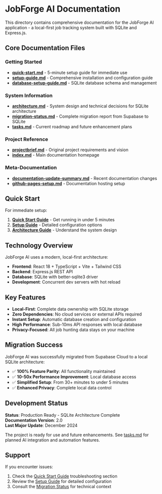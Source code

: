 # JobForge AI Documentation

This directory contains comprehensive documentation for the JobForge AI application - a local-first job tracking system built with SQLite and Express.js.

## Core Documentation Files

### Getting Started
- [**quick-start.md**](quick-start.md) - 5-minute setup guide for immediate use
- [**setup-guide.md**](setup-guide.md) - Comprehensive installation and configuration guide
- [**database-setup-guide.md**](database-setup-guide.md) - SQLite database schema and management

### System Information
- [**architecture.md**](architecture.md) - System design and technical decisions for SQLite architecture
- [**migration-status.md**](migration-status.md) - Complete migration report from Supabase to SQLite
- [**tasks.md**](tasks.md) - Current roadmap and future enhancement plans

### Project Reference
- [**projectbrief.md**](projectbrief.md) - Original project requirements and vision
- [**index.md**](index.md) - Main documentation homepage

### Meta-Documentation
- [**documentation-update-summary.md**](documentation-update-summary.md) - Recent documentation changes
- [**github-pages-setup.md**](github-pages-setup.md) - Documentation hosting setup

## Quick Start

For immediate setup:

1. **[Quick Start Guide](quick-start.md)** - Get running in under 5 minutes
2. **[Setup Guide](setup-guide.md)** - Detailed configuration options
3. **[Architecture Guide](architecture.md)** - Understand the system design

## Technology Overview

JobForge AI uses a modern, local-first architecture:

- **Frontend**: React 18 + TypeScript + Vite + Tailwind CSS
- **Backend**: Express.js REST API
- **Database**: SQLite with better-sqlite3 driver
- **Development**: Concurrent dev servers with hot reload

## Key Features

- **Local-First**: Complete data ownership with SQLite storage
- **Zero Dependencies**: No cloud services or external APIs required
- **Instant Setup**: Automatic database creation and configuration
- **High Performance**: Sub-10ms API responses with local database
- **Privacy-Focused**: All job hunting data stays on your machine

## Migration Success

JobForge AI was successfully migrated from Supabase Cloud to a local SQLite architecture:

- ✅ **100% Feature Parity**: All functionality maintained
- ✅ **10-50x Performance Improvement**: Local database access
- ✅ **Simplified Setup**: From 30+ minutes to under 5 minutes
- ✅ **Enhanced Privacy**: Complete local data control

## Development Status

**Status**: Production Ready - SQLite Architecture Complete  
**Documentation Version**: 2.0  
**Last Major Update**: December 2024

The project is ready for use and future enhancements. See [tasks.md](tasks.md) for planned AI integration and automation features.

## Support

If you encounter issues:
1. Check the [Quick Start Guide](quick-start.md) troubleshooting section
2. Review the [Setup Guide](setup-guide.md) for detailed configuration
3. Consult the [Migration Status](migration-status.md) for technical context 